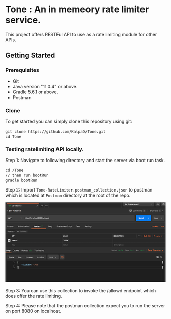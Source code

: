 # Tone : An in memeory rate limiter service.

This project offers RESTFul API to use as a rate limiting module for other APIs.

## Getting Started

### Prerequisites
* Git
* Java version "11.0.4" or above.
* Gradle 5.6.1 or above.
* Postman

### Clone
To get started you can simply clone this repository using git:
```
git clone https://github.com/KalpaD/Tone.git
cd Tone
```

### Testing ratelimiting API locally.

Step 1: Navigate to following directory and start the server via boot run task.

``` 
cd /Tone
// then run bootRun
gradle bootRun
``` 

Step 2: Import `Tone-RateLimiter.postman_collection.json` to postman which is located at `Postman` directory at the root of the repo.

![alt text](Images/postman_collection.png)

Step 3: You can use this collection to invoke the /allowd endpoint which does offer the rate limiting.

Step 4: Please note that the postman collection expect you to run the server on port 8080 on localhost.  




